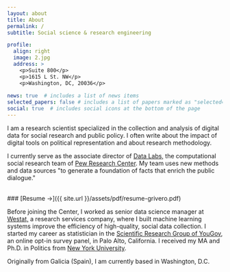 ```yaml
---
layout: about
title: About
permalink: /
subtitle: Social science & research engineering

profile:
  align: right
  image: 2.jpg
  address: >
    <p>Suite 800</p>
    <p>1615 L St. NW</p>
    <p>Washington, DC, 20036</p>
     
news: true  # includes a list of news items
selected_papers: false # includes a list of papers marked as "selected={true}"
social: true  # includes social icons at the bottom of the page
---
```


I am a research scientist specialized in the collection and analysis
of digital data for social research and public policy. I often write
about the impact of digital tools on political representation and
about research methodology.

I currently serve as the associate director of [Data
Labs,](https://www.pewresearch.org/methods/about-data-labs/) the
computational social research team of [Pew Research
Center](https://www.pewresearch.org). My team uses new methods and
data sources "to generate a foundation of facts that enrich the public
dialogue."

<br/>
### [Resume &rarr;]({{ site.url }}/assets/pdf/resume-grivero.pdf)

Before joining the Center, I worked as senior data science manager at
[Westat,](https://www.westat.com) a research services company, where I
built machine learning systems improve the efficiency of high-quality,
social data collection. I started my career as statistician in the
[Scientific Research Group of
YouGov](https://today.yougov.com/solutions/sectors/political-academic-policy/),
an online opt-in survey panel, in Palo Alto, California. I received my
MA and Ph.D. in Politics from [New York
University](http://politics.as.nyu.edu/page/home).

Originally from Galicia (Spain), I am currently based in Washington,
D.C.

<br/>
